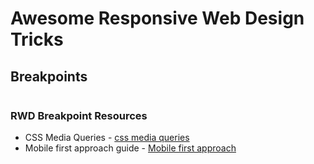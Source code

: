 # Awesome Responsive Web Design Tricks

## Breakpoints

```

```

### RWD Breakpoint Resources

* CSS Media Queries - [css media queries](http://cssmediaqueries.com/)
* Mobile first approach guide - [Mobile first approach](https://responsivedesign.is/strategy/page-layout/)